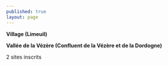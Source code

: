 ```yaml
---
published: true
layout: page
---
```

**Village (Limeuil)**

**Vallée de la Vézère (Confluent de la Vézère et de la Dordogne)**

2 sites inscrits
